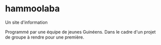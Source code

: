 # hammoolaba
Un site d'information

Programmé par une équipe de jeunes Guinéens.
Dans le cadre d'un projet de groupe à rendre pour une première.
